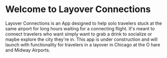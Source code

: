 # Welcome to Layover Connections

Layover Connections is an App designed to help solo travelers stuck at the same airport for long hours waiting for a connecting flight. It's meant to connect travelers who want simply want to grab a drink to socialize 
or maybe explore the city they're in. This app is under construction and will launch with functionality for travelers in a layover in Chicago at the O hare and Midway Airports.
